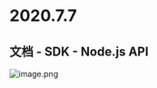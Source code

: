 # 2020.7.7

## 文档 - SDK - Node.js API

![image.png](http://ww1.sinaimg.cn/large/006alGmrgy1ggii0kwtshj30pb0er768.jpg)